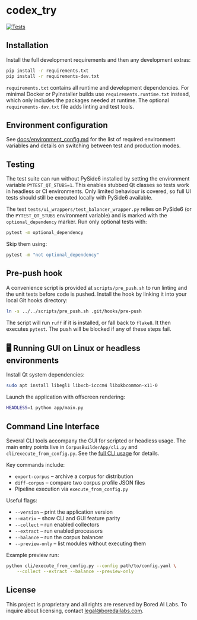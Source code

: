 # codex_try


[![Tests](https://github.com/tulipoaaaaa/codex_try/actions/workflows/test.yml/badge.svg)](https://github.com/tulipoaaaaa/codex_try/actions/workflows/test.yml)

## Installation

Install the full development requirements and then any development extras:

```bash
pip install -r requirements.txt
pip install -r requirements-dev.txt
```

`requirements.txt` contains all runtime and development dependencies. For
minimal Docker or PyInstaller builds use `requirements.runtime.txt` instead,
which only includes the packages needed at runtime. The optional
`requirements-dev.txt` file adds linting and test tools.

## Environment configuration

See [docs/environment_config.md](docs/environment_config.md) for the list of
required environment variables and details on switching between test and
production modes.

## Testing

The test suite can run without PySide6 installed by setting the environment
variable `PYTEST_QT_STUBS=1`. This enables stubbed Qt classes so tests work in
headless or CI environments. Only limited behaviour is covered, so full UI
tests should still be executed locally with PySide6 available.

The test `tests/ui_wrappers/test_balancer_wrapper.py` relies on PySide6 (or the
`PYTEST_QT_STUBS` environment variable) and is marked with the
`optional_dependency` marker. Run only optional tests with:

```bash
pytest -m optional_dependency
```

Skip them using:

```bash
pytest -m "not optional_dependency"
```

## Pre-push hook

A convenience script is provided at `scripts/pre_push.sh` to run linting and the
unit tests before code is pushed. Install the hook by linking it into your local
Git hooks directory:

```bash
ln -s ../../scripts/pre_push.sh .git/hooks/pre-push
```

The script will run `ruff` if it is installed, or fall back to `flake8`. It then
executes `pytest`. The push will be blocked if any of these steps fail.

## 🖥️ Running GUI on Linux or headless environments

Install Qt system dependencies:

```bash
sudo apt install libegl1 libxcb-icccm4 libxkbcommon-x11-0
```

Launch the application with offscreen rendering:

```bash
HEADLESS=1 python app/main.py
```

## Command Line Interface

Several CLI tools accompany the GUI for scripted or headless usage. The main
entry points live in `CorpusBuilderApp/cli.py` and `cli/execute_from_config.py`.
See the [full CLI usage](docs/user_guide.md#using-the-cli) for details.

Key commands include:

- `export-corpus` – archive a corpus for distribution
- `diff-corpus` – compare two corpus profile JSON files
- Pipeline execution via `execute_from_config.py`

Useful flags:

- `--version` – print the application version
- `--matrix` – show CLI and GUI feature parity
- `--collect` – run enabled collectors
- `--extract` – run enabled processors
- `--balance` – run the corpus balancer
- `--preview-only` – list modules without executing them

Example preview run:
```bash
python cli/execute_from_config.py --config path/to/config.yaml \
    --collect --extract --balance --preview-only
```

## License

This project is proprietary and all rights are reserved by Bored AI Labs.
To inquire about licensing, contact [legal@boredailabs.com](mailto:legal@boredailabs.com).

